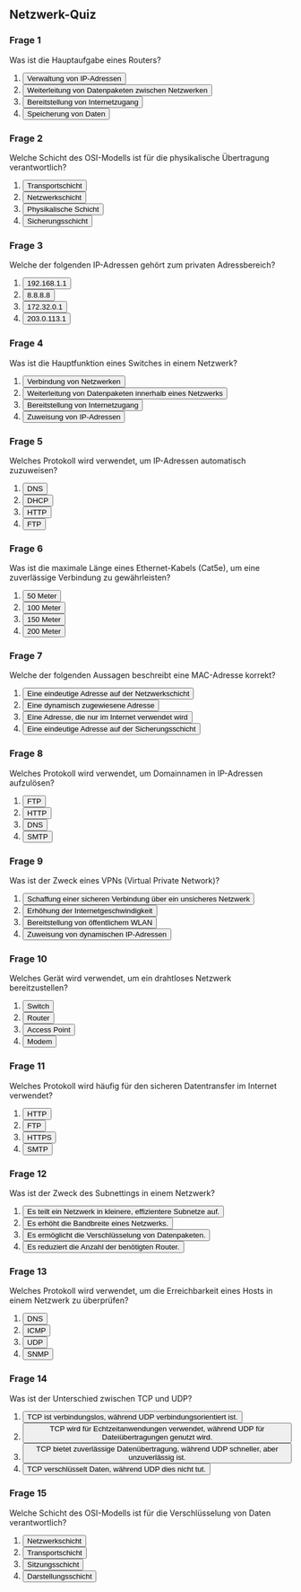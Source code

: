 ## Netzwerk-Quiz

### Frage 1

Was ist die Hauptaufgabe eines Routers?

<div id="question1">
  <ol>
    <li><button onclick="checkAnswer('question1', '', false)">Verwaltung von IP-Adressen</button></li>
    <li><button onclick="checkAnswer('question1', 'Ein Router leitet Datenpakete zwischen verschiedenen Netzwerken weiter und ermöglicht die Kommunikation zwischen ihnen. Er verwendet Routing-Tabellen und Protokolle, um den besten Weg für die Daten zu bestimmen.', true)">Weiterleitung von Datenpaketen zwischen Netzwerken</button></li>
	<li><button onclick="checkAnswer('question1', '', false)">Bereitstellung von Internetzugang</button></li>
	<li><button onclick="checkAnswer('question1', '', false)">Speicherung von Daten</button></li>
    <p id="result_question1"></p>
</div>

### Frage 2

Welche Schicht des OSI-Modells ist für die physikalische Übertragung verantwortlich?

<div id="question2">
  <ol>
    <li><button onclick="checkAnswer('question2', '', false)">Transportschicht</button></li>
    <li><button onclick="checkAnswer('question2', '', false)">Netzwerkschicht</button></li>
    <li><button onclick="checkAnswer('question2', 'Die physikalische Schicht (Layer 1) des OSI-Modells ist für die Übertragung von Rohdaten über physikalische Medien wie Kabel oder Funkwellen verantwortlich.', true)">Physikalische Schicht</button></li>
    <li><button onclick="checkAnswer('question2', '', false)">Sicherungsschicht</button></li>
  </ol>
  <p id="result_question2"></p>
</div>

### Frage 3

Welche der folgenden IP-Adressen gehört zum privaten Adressbereich?

<div id="question3">
  <ol>
    <li><button onclick="checkAnswer('question3', '192.168.1.1 gehört zum privaten Adressbereich (192.168.0.0 bis 192.168.255.255), der für lokale Netzwerke reserviert ist.', true)">192.168.1.1</button></li>
    <li><button onclick="checkAnswer('question3', '', false)">8.8.8.8</button></li>
    <li><button onclick="checkAnswer('question3', '', false)">172.32.0.1</button></li>
    <li><button onclick="checkAnswer('question3', '', false)">203.0.113.1</button></li>
  </ol>
  <p id="result_question3"></p>
</div>

### Frage 4

Was ist die Hauptfunktion eines Switches in einem Netzwerk?

<div id="question4">
  <ol>
    <li><button onclick="checkAnswer('question4', '', false)">Verbindung von Netzwerken</button></li>
    <li><button onclick="checkAnswer('question4', 'Ein Switch leitet Datenpakete innerhalb eines lokalen Netzwerks (LAN) weiter, indem er die MAC-Adressen der Geräte verwendet, um die Daten an die richtigen Empfänger zu senden.', true)">Weiterleitung von Datenpaketen innerhalb eines Netzwerks</button></li>
    <li><button onclick="checkAnswer('question4', '', false)">Bereitstellung von Internetzugang</button></li>
    <li><button onclick="checkAnswer('question4', '', false)">Zuweisung von IP-Adressen</button></li>
  </ol>
  <p id="result_question4"></p>
</div>

### Frage 5

Welches Protokoll wird verwendet, um IP-Adressen automatisch zuzuweisen?

<div id="question5">
  <ol>
    <li><button onclick="checkAnswer('question5', '', false)">DNS</button></li>
    <li><button onclick="checkAnswer('question5', 'Das Dynamic Host Configuration Protocol (DHCP) wird verwendet, um Geräten in einem Netzwerk automatisch IP-Adressen und andere Netzwerkkonfigurationsparameter zuzuweisen.', true)">DHCP</button></li>
    <li><button onclick="checkAnswer('question5', '', false)">HTTP</button></li>
    <li><button onclick="checkAnswer('question5', '', false)">FTP</button></li>
  </ol>
  <p id="result_question5"></p>
</div>

### Frage 6

Was ist die maximale Länge eines Ethernet-Kabels (Cat5e), um eine zuverlässige Verbindung zu gewährleisten?

<div id="question6">
  <ol>
    <li><button onclick="checkAnswer('question6', '', false)">50 Meter</button></li>
    <li><button onclick="checkAnswer('question6', 'Die maximale Länge eines Ethernet-Kabels der Kategorie 5e beträgt 100 Meter, um eine zuverlässige Datenübertragung zu gewährleisten.', true)">100 Meter</button></li>
    <li><button onclick="checkAnswer('question6', '', false)">150 Meter</button></li>
    <li><button onclick="checkAnswer('question6', '', false)">200 Meter</button></li>
  </ol>
  <p id="result_question6"></p>
</div>

### Frage 7

Welche der folgenden Aussagen beschreibt eine MAC-Adresse korrekt?

<div id="question7">
  <ol>
    <li><button onclick="checkAnswer('question7', '', false)">Eine eindeutige Adresse auf der Netzwerkschicht</button></li>
    <li><button onclick="checkAnswer('question7', '', false)">Eine dynamisch zugewiesene Adresse</button></li>
    <li><button onclick="checkAnswer('question7', '', false)">Eine Adresse, die nur im Internet verwendet wird</button></li>
    <li><button onclick="checkAnswer('question7', 'Eine MAC-Adresse (Media Access Control) ist eine eindeutige Hardware-Adresse, die auf der Sicherungsschicht (Layer 2) des OSI-Modells verwendet wird, um Geräte in einem Netzwerk zu identifizieren.', true)">Eine eindeutige Adresse auf der Sicherungsschicht</button></li>
  </ol>
  <p id="result_question7"></p>
</div>

### Frage 8

Welches Protokoll wird verwendet, um Domainnamen in IP-Adressen aufzulösen?

<div id="question8">
  <ol>
    <li><button onclick="checkAnswer('question8', '', false)">FTP</button></li>
    <li><button onclick="checkAnswer('question8', '', false)">HTTP</button></li>
    <li><button onclick="checkAnswer('question8', 'Das Domain Name System (DNS) wird verwendet, um menschenlesbare Domainnamen (z. B. www.example.com) in IP-Adressen (z. B. 192.0.2.1) aufzulösen.', true)">DNS</button></li>
    <li><button onclick="checkAnswer('question8', '', false)">SMTP</button></li>
  </ol>
  <p id="result_question8"></p>
</div>

### Frage 9

Was ist der Zweck eines VPNs (Virtual Private Network)?

<div id="question9">
  <ol>
    <li><button onclick="checkAnswer('question9', 'Ein VPN (Virtual Private Network) ermöglicht eine sichere Verbindung über ein unsicheres Netzwerk, indem es den Datenverkehr verschlüsselt und die Privatsphäre schützt.', true)">Schaffung einer sicheren Verbindung über ein unsicheres Netzwerk</button></li>
    <li><button onclick="checkAnswer('question9', '', false)">Erhöhung der Internetgeschwindigkeit</button></li>
    <li><button onclick="checkAnswer('question9', '', false)">Bereitstellung von öffentlichem WLAN</button></li>
    <li><button onclick="checkAnswer('question9', '', false)">Zuweisung von dynamischen IP-Adressen</button></li>
  </ol>
  <p id="result_question9"></p>
</div>

### Frage 10

Welches Gerät wird verwendet, um ein drahtloses Netzwerk bereitzustellen?

<div id="question10">
  <ol>
    <li><button onclick="checkAnswer('question10', '', false)">Switch</button></li>
    <li><button onclick="checkAnswer('question10', '', false)">Router</button></li>
    <li><button onclick="checkAnswer('question10', 'Ein Access Point wird verwendet, um ein drahtloses Netzwerk (WLAN) bereitzustellen und Geräte drahtlos mit dem Netzwerk zu verbinden.', true)">Access Point</button></li>
    <li><button onclick="checkAnswer('question10', '', false)">Modem</button></li>
  </ol>
  <p id="result_question10"></p>
</div>

### Frage 11

Welches Protokoll wird häufig für den sicheren Datentransfer im Internet verwendet?

<div id="question11">
  <ol>
    <li><button onclick="checkAnswer('question11', '', false)">HTTP</button></li>
    <li><button onclick="checkAnswer('question11', '', false)">FTP</button></li>
    <li><button onclick="checkAnswer('question11', 'HTTPS (Hypertext Transfer Protocol Secure) wird verwendet, um Daten sicher über das Internet zu übertragen. Es verschlüsselt die Kommunikation zwischen Client und Server.', true)">HTTPS</button></li>
    <li><button onclick="checkAnswer('question11', '', false)">SMTP</button></li>
  </ol>
  <p id="result_question11"></p>
</div>

### Frage 12

Was ist der Zweck des Subnettings in einem Netzwerk?

<div id="question12">
  <ol>
    <li><button onclick="checkAnswer('question12', 'Subnetting teilt ein großes Netzwerk in kleinere Subnetze auf, um die Effizienz zu erhöhen, die Verwaltung zu erleichtern und die Nutzung von IP-Adressen zu optimieren.', true)">Es teilt ein Netzwerk in kleinere, effizientere Subnetze auf.</button></li>
    <li><button onclick="checkAnswer('question12', '', false)">Es erhöht die Bandbreite eines Netzwerks.</button></li>
    <li><button onclick="checkAnswer('question12', '', false)">Es ermöglicht die Verschlüsselung von Datenpaketen.</button></li>
    <li><button onclick="checkAnswer('question12', '', false)">Es reduziert die Anzahl der benötigten Router.</button></li>
  </ol>
  <p id="result_question12"></p>
</div>

### Frage 13

Welches Protokoll wird verwendet, um die Erreichbarkeit eines Hosts in einem Netzwerk zu überprüfen?

<div id="question13">
  <ol>
    <li><button onclick="checkAnswer('question13', '', false)">DNS</button></li>
    <li><button onclick="checkAnswer('question13', 'Das Internet Control Message Protocol (ICMP) wird verwendet, um die Erreichbarkeit eines Hosts zu überprüfen, z. B. durch den Einsatz des 'ping'-Befehls.', true)">ICMP</button></li>
    <li><button onclick="checkAnswer('question13', '', false)">UDP</button></li>
    <li><button onclick="checkAnswer('question13', '', false)">SNMP</button></li>
  </ol>
  <p id="result_question13"></p>
</div>

### Frage 14

Was ist der Unterschied zwischen TCP und UDP?

<div id="question14">
  <ol>
    <li><button onclick="checkAnswer('question14', '', false)">TCP ist verbindungslos, während UDP verbindungsorientiert ist.</button></li>
    <li><button onclick="checkAnswer('question14', '', false)">TCP wird für Echtzeitanwendungen verwendet, während UDP für Dateiübertragungen genutzt wird.</button></li>
    <li><button onclick="checkAnswer('question14', 'TCP (Transmission Control Protocol) bietet eine zuverlässige, verbindungsorientierte Datenübertragung mit Fehlerkorrektur, während UDP (User Datagram Protocol) verbindungslos ist und keine Garantie für die Zustellung bietet, dafür aber schneller ist.', true)">TCP bietet zuverlässige Datenübertragung, während UDP schneller, aber unzuverlässig ist.</button></li>	
    <li><button onclick="checkAnswer('question14', '', false)">TCP verschlüsselt Daten, während UDP dies nicht tut.</button></li>
  </ol>
  <p id="result_question14"></p>
</div>

### Frage 15

Welche Schicht des OSI-Modells ist für die Verschlüsselung von Daten verantwortlich?

<div id="question15">
  <ol>
    <li><button onclick="checkAnswer('question15', '', false)">Netzwerkschicht</button></li>
    <li><button onclick="checkAnswer('question15', '', false)">Transportschicht</button></li>
    <li><button onclick="checkAnswer('question15', '', false)">Sitzungsschicht</button></li>
	<li><button onclick="checkAnswer('question15', 'Die Darstellungsschicht (Layer 6) des OSI-Modells ist für die Verschlüsselung und Entschlüsselung von Daten verantwortlich, um die Sicherheit der Kommunikation zu gewährleisten.', true)">Darstellungsschicht</button></li>
  </ol>
  <p id="result_question15"></p>
</div>

<div id="endScreen" style="display: none;">
    <h2>Quiz beendet!</h2>
    <p id="finalScore"></p>
    <button onclick="restartQuiz()">Quiz erneut starten</button>
</div>